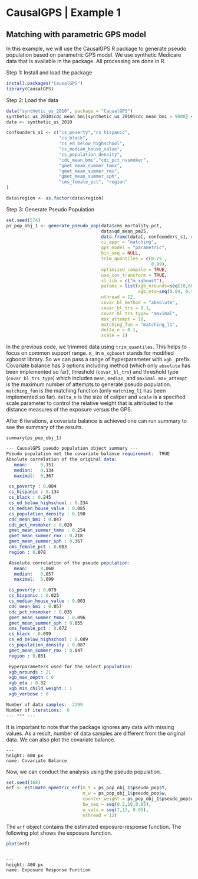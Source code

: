 # CausalGPS | Example 1 
## Matching with parametric GPS model

In this example, we will use the CausalGPS R package to generate pseudo population based on parametric GPS model. We use synthetic Medicare data that is available in the package. All processing are done in R.

Step 1: Install and load the package

```r
install.packages("CausalGPS")
library(CausalGPS)
```

Step 2: Load the data

```r
data("synthetic_us_2010", package = "CausalGPS")
synthetic_us_2010$cdc_mean_bmi[synthetic_us_2010$cdc_mean_bmi > 9000] <- NA
data <- synthetic_us_2010

confounders_s1 <- c("cs_poverty","cs_hispanic",
                    "cs_black",
                    "cs_ed_below_highschool",
                    "cs_median_house_value",
                    "cs_population_density",
                    "cdc_mean_bmi","cdc_pct_nvsmoker",
                    "gmet_mean_summer_tmmx",
                    "gmet_mean_summer_rmx",
                    "gmet_mean_summer_sph",
                    "cms_female_pct", "region"
)

data$region <- as.factor(data$region)
```

Step 3: Generate Pseudo Population

```r
set.seed(574)
ps_pop_obj_1 <- generate_pseudo_pop(data$cms_mortality_pct,
                                    data$qd_mean_pm25,
                                    data.frame(data[, confounders_s1, drop=FALSE]),
                                    ci_appr = "matching",
                                    gps_model = "parametric",
                                    bin_seq = NULL,
                                    trim_quantiles = c(0.25 ,
                                                       0.99),
                                    optimized_compile = TRUE,
                                    use_cov_transform = TRUE,
                                    sl_lib = c("m_xgboost"),
                                    params = list(xgb_nrounds=seq(10,60),
                                                  xgb_eta=seq(0.04, 0.4, 0.02)),
                                    nthread = 12,
                                    covar_bl_method = "absolute",
                                    covar_bl_trs = 0.1,
                                    covar_bl_trs_type= "maximal",
                                    max_attempt = 10,
                                    matching_fun = "matching_l1",
                                    delta_n = 0.1,
                                    scale = 1)

```

In the previous code, we trimmed data using `trim_quantiles`. This helps to focus on common support range. `m_` in `m_xgboost` stands for modified xgboost library. So we can pass a range of hyperparameter with `xgb_` prefix. Covariate balance has 3 options including method (which only `absolute` has been implemented so far), threshold (`covar_bl_trs`) and threshold type (`covar_bl_trs_type`) which includes `mean`, `median`, and `maximal`. `max_attempt` is the maximum number of attempts to generate pseudo population. `matching_fun` is the matching function (only `matching_l1` has been implemented so far). `delta_n` is the size of caliper and `scale` is a specified scale parameter to control the relative weight that
is attributed to the distance measures of the exposure versus the GPS. 

After 6 iterations, a covariate balance is achieved one can run summary to see the summary of the results. 

```{r, eval=FALSE}
summary(ps_pop_obj_1)
```

```s
--- CausalGPS pseudo population object summary --- 
Pseudo population met the covariate balance requirement:  TRUE 
Absolute correlation of the original data: 
   mean:     0.151 
   median:   0.134 
   maximal:  0.367 

 cs_poverty : 0.084 
 cs_hispanic : 0.134 
 cs_black : 0.245 
 cs_ed_below_highschool : 0.234 
 cs_median_house_value : 0.085 
 cs_population_density : 0.190 
 cdc_mean_bmi : 0.047 
 cdc_pct_nvsmoker : 0.020 
 gmet_mean_summer_tmmx : 0.254 
 gmet_mean_summer_rmx : 0.218 
 gmet_mean_summer_sph : 0.367 
 cms_female_pct : 0.003 
 region : 0.078

 Absolute correlation of the pseudo population: 
   mean:     0.060 
   median:   0.057 
   maximal:  0.099 

 cs_poverty : 0.079 
 cs_hispanic : 0.025 
 cs_median_house_value : 0.003 
 cdc_mean_bmi : 0.057 
 cdc_pct_nvsmoker : 0.035 
 gmet_mean_summer_tmmx : 0.096 
 gmet_mean_summer_sph : 0.055 
 cms_female_pct : 0.072 
 cs_black : 0.099 
 cs_ed_below_highschool : 0.089 
 cs_population_density : 0.087 
 gmet_mean_summer_rmx : 0.047 
 region : 0.031

 Hyperparameters used for the select population:
 xgb_nrounds : 21 
 xgb_max_depth : 6 
 xgb_eta : 0.32 
 xgb_min_child_weight : 1 
 xgb_verbose : 0

Number of data samples:  2299 
Number of iterations:  6 
--- *** --- 

```

It is important to note that the package ignores any data with missing values. As a result, number of data samples are different from the original data. We can also plot the covariate balance. 

```{figure} figures/pdf/example_w_1_covar.pdf
---
height: 600 px
name: Covariate Balance
```

Now, we can conduct the analysis using the pseudo population. 

```r
set.seed(168)
erf <- estimate_npmetric_erf(m_Y = ps_pop_obj_1$pseudo_pop$Y,
                             m_w = ps_pop_obj_1$pseudo_pop$w,
                             counter_weight = ps_pop_obj_1$pseudo_pop$counter_weight,
                             bw_seq = seq(0.2,10,0.05),
                             w_vals = seq(7,13, 0.05),
                             nthread = 12)
```

The `erf` object contains the estimated exposure-response function. The following plot shows the exposure function. 

```r
plot(erf)
```

```{figure} figures/pdf/example_w_1_erf.pdf

---
height: 400 px
name: Exposure Response Function
```

